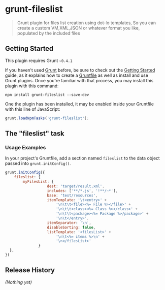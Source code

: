 # grunt-fileslist

> Grunt plugin for files list creation using dot-lo templates, So you can create a custom VM,XML,JSON or whatever format you like, populated by the included files

## Getting Started
This plugin requires Grunt `~0.4.1`

If you haven't used [Grunt](http://gruntjs.com/) before, be sure to check out the [Getting Started](http://gruntjs.com/getting-started) guide, as it explains how to create a [Gruntfile](http://gruntjs.com/sample-gruntfile) as well as install and use Grunt plugins. Once you're familiar with that process, you may install this plugin with this command:

```shell
npm install grunt-fileslist --save-dev
```

One the plugin has been installed, it may be enabled inside your Gruntfile with this line of JavaScript:

```js
grunt.loadNpmTasks('grunt-fileslist');
```

## The "fileslist" task

### Usage Examples
In your project's Gruntfile, add a section named `fileslist` to the data object passed into `grunt.initConfig()`.

```js
grunt.initConfig({
    fileslist: {
        myFilesList: {
                   dest: 'target/result.xml',
                   includes: ['**/*.js', '!**/~*'],
                   base: 'test/resources',
                   itemTemplate: '\t<entry>' +
                       '\n\t\t<file><%= File %></file>' +
                       '\n\t\t<class><%= Class %></class>' +
                       '\n\t\t<package><%= Package %>/package>' +
                       '\n\t</entry>',
                   itemSeparator: '\n',
                   disableSorting: false,
                   listTemplate: '<filesList>' +
                       '\n\t<%= items %>\n' +
                       '\n</filesList>'
               }
  },
})
```
## Release History
_(Nothing yet)_
